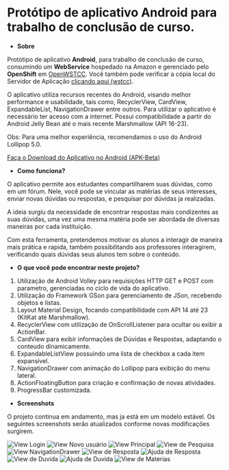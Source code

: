 # Protótipo de aplicativo Android para trabalho de conclusão de curso.
* **Sobre**

Protótipo de aplicativo **Android**, para trabalho de conclusão de curso, consumindo um **WebService** hospedado na Amazon e gerenciado pelo **OpenShift** em [OpenWSTCC](http://openwstcc-devbr.rhcloud.com/). Você também pode verificar a cópia local do Servidor de Aplicação [clicando aqui (wstcc)](https://github.com/gabrielqueiroz/wstcc).

O aplicativo utiliza recursos recentes do Android, visando melhor performance e usabilidade, tais como, RecyclerView, CardView, ExpandableList, NavigationDrawer entre outros. Para utilizar o aplicativo é necessário ter acesso com a internet. Possui compatibilidade a partir do Android Jelly Bean até o mais recente Marshmallow (API 16-23). 

Obs: Para uma melhor experiência, recomendamos o uso do Android Lollipop 5.0.

[Faça o Download do Aplicativo no Android (APK-Beta)](https://drive.google.com/file/d/0Bzrtyg35KT0KNXZEVG83R2c5LUE/view?pref=2&pli=1)

* **Como funciona?**

O aplicativo permite aos estudantes compartilharem suas dúvidas, como em um fórum. Nele, você pode se vincular as matérias de seus interesses, enviar novas dúvidas ou respostas, e pesquisar por dúvidas ja realizadas.

A ideia surgiu da necessidade de encontrar respostas mais condizentes as suas dúvidas, uma vez uma mesma matéria pode ser abordada de diversas maneiras por cada instituição.

Com esta ferramenta, pretendemos motivar os alunos a interagir de maneira mais prática e rapida, também possibilitando aos professores interagirem, verificando quais dúvidas seus alunos tem sobre o conteúdo.

* **O que você pode encontrar neste projeto?**

1. Utilização de Android Volley para requisições HTTP GET e POST com parametro, gerenciadas no ciclo de vida do aplicativo.
2. Utilização do Framework GSon para gerenciamento de JSon, recebendo objetos e listas.
3. Layout Material Design, focando compatibilidade com API 14 até 23 (KitKat até Marshmallow).
4. RecyclerView com utilização de OnScrollListener para ocultar ou exibir a ActionBar.
5. CardView para exibir informações de Dúvidas e Respostas, adaptando o conteudo dinamicamente.
6. ExpandableListView possuindo uma lista de checkbox a cada item expansível.
7. NavigationDrawer com animação do Lollipop para exibição do menu lateral.
8. ActionFloatingButton para criação e confirmação de novas atividades.
9. ProgressBar customizada.

* **Screenshots**

O projeto continua em andamento, mas ja está em um modelo estável. Os seguintes screenshots serão atualizados conforme novas modificações surgirem.

![View Login](https://raw.githubusercontent.com/gabrielqueiroz/androidtcc/master/screenshots/login.png)
![View Novo usuário](https://raw.githubusercontent.com/gabrielqueiroz/androidtcc/master/screenshots/novousuario.png)
![View Principal](https://raw.githubusercontent.com/gabrielqueiroz/androidtcc/master/screenshots/main.png)
![View de Pesquisa](https://raw.githubusercontent.com/gabrielqueiroz/androidtcc/master/screenshots/pesquisa.png)
![View NavigationDrawer](https://raw.githubusercontent.com/gabrielqueiroz/androidtcc/master/screenshots/navdrawer.png)
![View de Resposta](https://raw.githubusercontent.com/gabrielqueiroz/androidtcc/master/screenshots/resposta.png)
![Ajuda de Resposta](https://raw.githubusercontent.com/gabrielqueiroz/androidtcc/master/screenshots/ajuda_resposta.png)
![View de Duvida](https://raw.githubusercontent.com/gabrielqueiroz/androidtcc/master/screenshots/novaduvida.png)
![Ajuda de Duvida](https://raw.githubusercontent.com/gabrielqueiroz/androidtcc/master/screenshots/ajuda_duvida.png)
![View de Materias](https://raw.githubusercontent.com/gabrielqueiroz/androidtcc/master/screenshots/materias.png)
